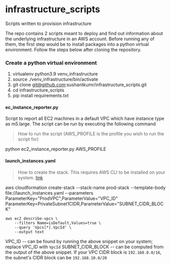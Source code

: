 # infrastructure_scripts
Scripts written to provision infrastructure

The repo contains 2 scripts meant to deploy and find out information about the underlying infrastructure in an AWS account. Before running any of them, the first step would be to install packages into a python virtual environment. Follow the steps below after cloning the repository.

### Create a python virtual environment
1. virtualenv python3.9 venv_infrastructure
2. source ./venv_infrastructure/bin/activate
3. git clone git@github.com:sushantkumr/infrastructure_scripts.git
4. cd infrastructure_scripts
5. pip install requirements.txt

#### ec_instance_reporter.py
Script to report all EC2 machines in a default VPC which have instance type as m5.large.
The script can be run by executing the following command

> How to run the script (AWS_PROFILE is the profile you wish to run the script for)

python ec2_instance_reporter.py AWS_PROFILE


#### launch_instances.yaml

> How to create the stack. This requires AWS CLI to be installed on your system. [link](https://docs.aws.amazon.com/cli/latest/userguide/cli-chap-install.html)

aws cloudformation create-stack --stack-name prod-stack --template-body file://launch_instances.yaml --parameters ParameterKey="ProdVPC",ParameterValue="VPC_ID" ParameterKey=PrivateSubnet1CIDR,ParameterValue="SUBNET_CIDR_BLOCK"

```
aws ec2 describe-vpcs \
    --filters Name=isDefault,Values=true \
    --query 'Vpcs[*].VpcId' \
    --output text
```

VPC_ID -- can be found by running the above snippet on your system; replace VPC_ID with `VpcId`
SUBNET_CIDR_BLOCK -- can be computed from the output of the above snippet. If your VPC CIDR block is `192.168.0.0/16`, the subnet's CIDR block can be `192.168.10.0/20`
